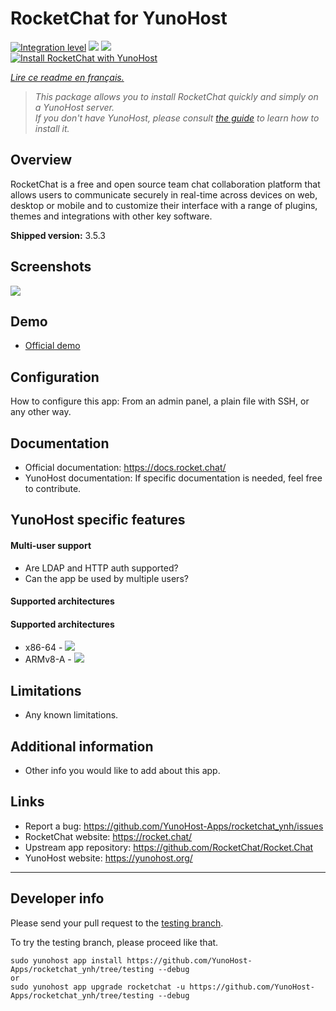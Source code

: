 # RocketChat for YunoHost

[![Integration level](https://dash.yunohost.org/integration/rocketchat.svg)](https://dash.yunohost.org/appci/app/rocketchat) ![](https://ci-apps.yunohost.org/ci/badges/rocketchat.status.svg) ![](https://ci-apps.yunohost.org/ci/badges/rocketchat.maintain.svg)  
[![Install RocketChat with YunoHost](https://install-app.yunohost.org/install-with-yunohost.png)](https://install-app.yunohost.org/?app=rocketchat)

*[Lire ce readme en français.](./README_fr.md)*

> *This package allows you to install RocketChat quickly and simply on a YunoHost server.  
If you don't have YunoHost, please consult [the guide](https://yunohost.org/#/install) to learn how to install it.*

## Overview
RocketChat is a free and open source team chat collaboration platform that allows users to communicate securely in real-time across devices on web, desktop or mobile and to customize their interface with a range of plugins, themes and integrations with other key software. 

**Shipped version:** 3.5.3

## Screenshots

![](https://rocket.chat/wp-content/uploads/2020/07/devices-screens-768x433.png.webp)

## Demo

* [Official demo](https://cloud.rocket.chat/trial/)

## Configuration

How to configure this app: From an admin panel, a plain file with SSH, or any other way.

## Documentation

 * Official documentation: https://docs.rocket.chat/
 * YunoHost documentation: If specific documentation is needed, feel free to contribute.

## YunoHost specific features

#### Multi-user support

* Are LDAP and HTTP auth supported?
* Can the app be used by multiple users?

#### Supported architectures

#### Supported architectures

* x86-64 - [![](https://ci-apps.yunohost.org/ci/logs/rocketchat%20%28Community%29.svg)](https://ci-apps.yunohost.org/ci/apps/rocketchat/)
* ARMv8-A - [![](https://ci-apps-arm.yunohost.org/ci/logs/rocketchat%20%28Community%29.svg)](https://ci-apps-arm.yunohost.org/ci/apps/rocketchat/)

## Limitations

* Any known limitations.

## Additional information

* Other info you would like to add about this app.

## Links

 * Report a bug: https://github.com/YunoHost-Apps/rocketchat_ynh/issues
 * RocketChat website: https://rocket.chat/
 * Upstream app repository: https://github.com/RocketChat/Rocket.Chat
 * YunoHost website: https://yunohost.org/

---

## Developer info

Please send your pull request to the [testing branch](https://github.com/YunoHost-Apps/rocketchat_ynh/tree/testing).

To try the testing branch, please proceed like that.
```
sudo yunohost app install https://github.com/YunoHost-Apps/rocketchat_ynh/tree/testing --debug
or
sudo yunohost app upgrade rocketchat -u https://github.com/YunoHost-Apps/rocketchat_ynh/tree/testing --debug
```
